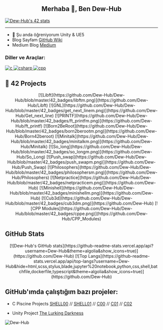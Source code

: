 <h2 align="center">Merhaba 👋, Ben Dew-Hub</h2>

[![Dew-Hub's 42 stats](https://badge.mediaplus.ma/greenbinary/Dew-Hub?1337Badge=off&UM6P=off)](https://github.com/Dew-Hub)

---

- 🌱 Şu anda öğreniyorum Unity & UE5
- Blog Sayfam [GitHub Wiki](https://github.com/Dew-Hub/Dew-Hub.github.io/wiki)
- Medium Blog [Medium](https://Dew-Hub.medium.com/)

<h3 align="left">Diller ve Araçlar:</h3>
<p align="left">
  <a href="https://en.wikipedia.org/wiki/C_(programming_language)" target="_blank"> <img src="https://img.icons8.com/color/48/000000/c-programming.png" alt="c" width="40" height="40"/> </a>
  <a href="https://docs.microsoft.com/en-us/dotnet/csharp/" target="_blank"> <img src="https://img.icons8.com/color/48/000000/c-sharp-logo-2.png" alt="csharp" width="40" height="40"/> </a>
  <a href="https://en.wikipedia.org/wiki/C%2B%2B" target="_blank"> <img src="https://img.icons8.com/color/48/000000/c-plus-plus-logo.png" alt="cpp" width="40" height="40"/> </a>
</p>

## 🚀 42 Projects

<div align="center">
  [![Libft](https://github.com/Dew-Hub/Dew-Hub/blob/master/42_badges/libftm.png)](https://github.com/Dew-Hub/Libft)
  [![GNL](https://github.com/Dew-Hub/Dew-Hub/blob/master/42_badges/get_next_linem.png)](https://github.com/Dew-Hub/Get_next_line)
  [![PRINTF](https://github.com/Dew-Hub/Dew-Hub/blob/master/42_badges/ft_printfm.png)](https://github.com/Dew-Hub/ft_printf)
  [![Born2BeRoot](https://github.com/Dew-Hub/Dew-Hub/blob/master/42_badges/born2berootm.png)](https://github.com/Dew-Hub/Born42beroot)
  [![Minitalk](https://github.com/Dew-Hub/Dew-Hub/blob/master/42_badges/minitalkm.png)](https://github.com/Dew-Hub/Minitalk)
  [![So_long](https://github.com/Dew-Hub/Dew-Hub/blob/master/42_badges/so_longm.png)](https://github.com/Dew-Hub/So_Long)
  [![Push_swap](https://github.com/Dew-Hub/Dew-Hub/blob/master/42_badges/push_swapm.png)](https://github.com/Dew-Hub/Push_Swap)
  [![Philosophers](https://github.com/Dew-Hub/Dew-Hub/blob/master/42_badges/philosophersm.png)](https://github.com/Dew-Hub/Philosophers)
  [![Netpractice](https://github.com/Dew-Hub/Dew-Hub/blob/master/42_badges/netpracticem.png)](https://github.com/Dew-Hub)
  [![Minishell](https://github.com/Dew-Hub/Dew-Hub/blob/master/42_badges/minishellm.png)](https://github.com/Dew-Hub)
  [![Cub3d](https://github.com/Dew-Hub/Dew-Hub/blob/master/42_badges/cub3dm.png)](https://github.com/Dew-Hub)
  [![CPP Modules](https://github.com/Dew-Hub/Dew-Hub/blob/master/42_badges/cppe.png)](https://github.com/Dew-Hub/CPP_Modules)
</div>

## GitHub Stats

<div align="center">
  [![Dew-Hub's GitHub stats](https://github-readme-stats.vercel.app/api?username=Dew-Hub&theme=algolia&show_icons=true)](https://github.com/Dew-Hub)
  [![Top Langs](https://github-readme-stats.vercel.app/api/top-langs?username=Dew-Hub&hide=html,scss,stylus,blade,jupyter%20notebook,python,css,shell,batchfile,dockerfile,typescript&theme=algolia&show_icons=true)](https://github.com/Dew-Hub)
</div>

<h2 align="left">GitHub'ımda çalıştığım bazı projeler:</h2>

- C Piscine Projects [SHELL00](https://github.com/Dew-Hub/42-piscine/tree/main/Shell00) // [SHELL01](https://github.com/Dew-Hub/42-piscine/tree/main/Shell01) // [C00](https://github.com/Dew-Hub/42-piscine/tree/main/C00) // [C01](https://github.com/Dew-Hub/42-piscine/tree/main/C01) // [C02](https://github.com/Dew-Hub/42-piscine/tree/main/C02)

- Unity Project [The Lurking Darkness](https://github.com/Dew-Hub/The-Lurking-Darkness)

<p align="left"> <img src="https://komarev.com/ghpvc/?username=Dew-Hub&label=Profil%20Ziyaretçileri&color=0e75b6&style=flat" alt="Dew-Hub" /> </p>
